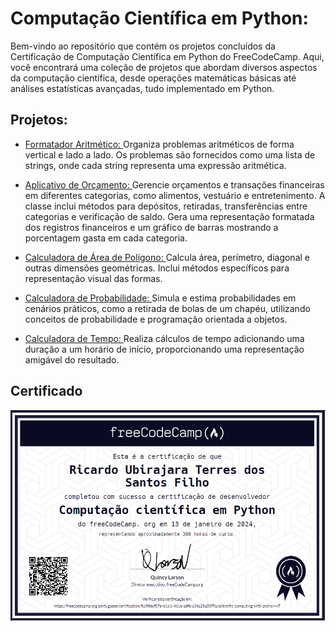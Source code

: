 # Computação Científica em Python:

Bem-vindo ao repositório que contém os projetos concluídos da Certificação de Computação Científica em Python do FreeCodeCamp. Aqui, você encontrará uma coleção de projetos que abordam diversos aspectos da computação científica, desde operações matemáticas básicas até análises estatísticas avançadas, tudo implementado em Python.

## Projetos:
  - [Formatador Aritmético: ](boilerplate-arithmetic-formatter/)Organiza problemas aritméticos de forma vertical e lado a lado. Os problemas são fornecidos como uma lista de strings, onde cada string representa uma expressão aritmética.

  - [Aplicativo de Orçamento: ](boilerplate-budget-app/)Gerencie orçamentos e transações financeiras em diferentes categorias, como alimentos, vestuário e entretenimento. A classe inclui métodos para depósitos, retiradas, transferências entre categorias e verificação de saldo. Gera uma representação formatada dos registros financeiros e um gráfico de barras mostrando a porcentagem gasta em cada categoria.

  - [Calculadora de Área de Polígono: ](boilerplate-polygon-area-calculator/)Calcula área, perímetro, diagonal e outras dimensões geométricas. Inclui métodos específicos para representação visual das formas.

  - [Calculadora de Probabilidade: ](boilerplate-probability-calculator/)Simula e estima probabilidades em cenários práticos, como a retirada de bolas de um chapéu, utilizando conceitos de probabilidade e programação orientada a objetos.

  - [Calculadora de Tempo: ](boilerplate-time-calculator/) Realiza cálculos de tempo adicionando uma duração a um horário de início, proporcionando uma representação amigável do resultado.

## Certificado

<div align="center">
  <img src="imgs/certificado_csp.png" alt="Certificado FreeCodeCamp" style="display:block; margin:auto; margin-bottom:20px;">
</div>